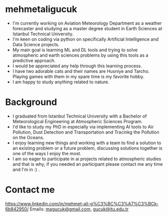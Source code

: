 # mehmetaligucuk
* I'm currently working on Aviation Meteorology Department as a weather forecaster and studying as a master degree student in Earth Sciences at Istanbul Technical University.
* I'm keen on coding via python on specifically Artificial Intelligence and Data Science projects.
* My main goal is learning ML and DL tools and trying to solve atmospheric and earth sciences problems by using this tools  as a predictive approach.
* I would be appreciated any help through this learning process.
* I have two adorable cats and their names are Husniye and Tarcho. Playing games with them in my spare time is my favorite hobby.
* I am happy to study anything related to nature.

# Background

* I graduated from Istanbul Technical University with a Bachelor of Meteorological Engineering at Atmospheric Sciences Program. 
* I'd like to study my PhD in especially via implementing AI tools to Air Pollution, Dust Detection and Transportation and Tracinkg the Pollution on the Oceans.
* I enjoy learning new things and working with a team to find a solution to an existing problem or a future problem, discussing solutions together is one of the ways I enjoy the most.
* I am so eager to participate in ai projects related to atmospheric studies and that is why, if you needed an participant please contact me any time and I'm in :) .

# Contact me
https://www.linkedin.com/in/mehmet-ali-g%C3%BC%C3%A7%C3%BCk-6b842950/
Emails: magucuk@gmail.com, gucuk@itu.edu.tr
